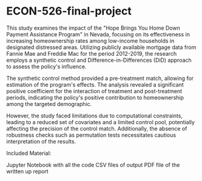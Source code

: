 # ECON-526-final-project

This study examines the impact of the "Hope Brings You Home Down Payment Assistance Program" in Nevada, focusing on its effectiveness in increasing homeownership rates among low-income households in designated distressed areas. Utilizing publicly available mortgage data from Fannie Mae and Freddie Mac for the period 2012-2019, the research employs a synthetic control and Difference-in-Differences (DiD) approach to assess the policy's influence.

The synthetic control method provided a pre-treatment match, allowing for estimation of the program's effects. The analysis revealed a significant positive coefficient for the interaction of treatment and post-treatment periods, indicating the policy's positive contribution to homeownership among the targeted demographic.

However, the study faced limitations due to computational constraints, leading to a reduced set of covariates and a limited control pool, potentially affecting the precision of the control match. Additionally, the absence of robustness checks such as permutation tests necessitates cautious interpretation of the results.

Included Material: 

Jupyter Notebook with all the code 
CSV files of output
PDF file of the written up report